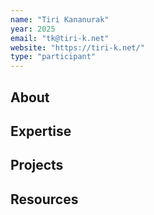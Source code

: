 ```yaml
---
name: "Tiri Kananurak"
year: 2025
email: "tk@tiri-k.net"
website: "https://tiri-k.net/"
type: "participant"
---
```


## About 

## Expertise

## Projects

## Resources 
